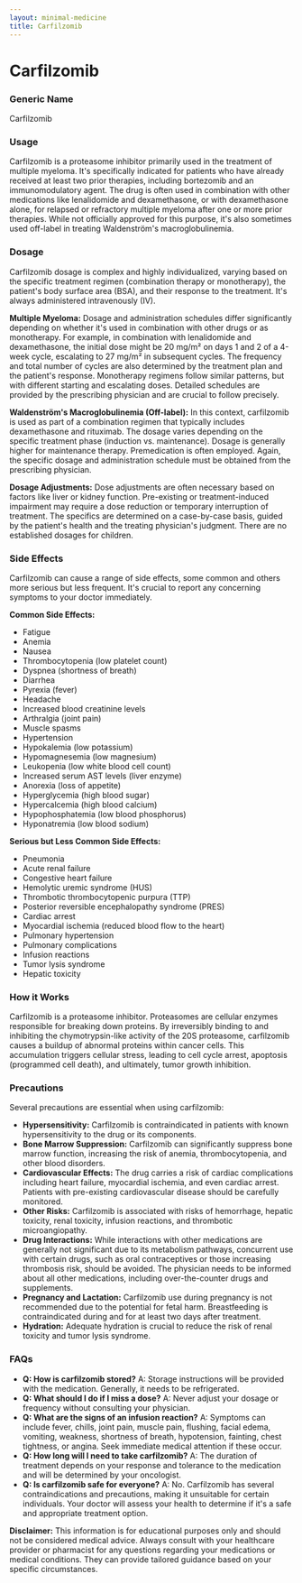 ```yaml
---
layout: minimal-medicine
title: Carfilzomib
---
```


# Carfilzomib
### Generic Name
Carfilzomib

### Usage
Carfilzomib is a proteasome inhibitor primarily used in the treatment of multiple myeloma.  It's specifically indicated for patients who have already received at least two prior therapies, including bortezomib and an immunomodulatory agent.  The drug is often used in combination with other medications like lenalidomide and dexamethasone, or with dexamethasone alone, for relapsed or refractory multiple myeloma after one or more prior therapies.  While not officially approved for this purpose, it's also sometimes used off-label in treating Waldenström's macroglobulinemia.

### Dosage
Carfilzomib dosage is complex and highly individualized, varying based on the specific treatment regimen (combination therapy or monotherapy), the patient's body surface area (BSA), and their response to the treatment. It's always administered intravenously (IV).

**Multiple Myeloma:**  Dosage and administration schedules differ significantly depending on whether it's used in combination with other drugs or as monotherapy. For example, in combination with lenalidomide and dexamethasone, the initial dose might be 20 mg/m² on days 1 and 2 of a 4-week cycle, escalating to 27 mg/m² in subsequent cycles. The frequency and total number of cycles are also determined by the treatment plan and the patient's response.  Monotherapy regimens follow similar patterns, but with different starting and escalating doses. Detailed schedules are provided by the prescribing physician and are crucial to follow precisely.


**Waldenström's Macroglobulinemia (Off-label):**  In this context,  carfilzomib is used as part of a combination regimen that typically includes dexamethasone and rituximab. The dosage varies depending on the specific treatment phase (induction vs. maintenance).  Dosage is generally higher for maintenance therapy. Premedication is often employed.  Again, the specific dosage and administration schedule must be obtained from the prescribing physician.

**Dosage Adjustments:** Dose adjustments are often necessary based on factors like liver or kidney function.  Pre-existing or treatment-induced impairment may require a dose reduction or temporary interruption of treatment.  The specifics are determined on a case-by-case basis, guided by the patient's health and the treating physician's judgment.  There are no established dosages for children.

### Side Effects
Carfilzomib can cause a range of side effects, some common and others more serious but less frequent.  It's crucial to report any concerning symptoms to your doctor immediately.

**Common Side Effects:**

* Fatigue
* Anemia
* Nausea
* Thrombocytopenia (low platelet count)
* Dyspnea (shortness of breath)
* Diarrhea
* Pyrexia (fever)
* Headache
* Increased blood creatinine levels
* Arthralgia (joint pain)
* Muscle spasms
* Hypertension
* Hypokalemia (low potassium)
* Hypomagnesemia (low magnesium)
* Leukopenia (low white blood cell count)
* Increased serum AST levels (liver enzyme)
* Anorexia (loss of appetite)
* Hyperglycemia (high blood sugar)
* Hypercalcemia (high blood calcium)
* Hypophosphatemia (low blood phosphorus)
* Hyponatremia (low blood sodium)


**Serious but Less Common Side Effects:**

* Pneumonia
* Acute renal failure
* Congestive heart failure
* Hemolytic uremic syndrome (HUS)
* Thrombotic thrombocytopenic purpura (TTP)
* Posterior reversible encephalopathy syndrome (PRES)
* Cardiac arrest
* Myocardial ischemia (reduced blood flow to the heart)
* Pulmonary hypertension
* Pulmonary complications
* Infusion reactions
* Tumor lysis syndrome
* Hepatic toxicity


### How it Works
Carfilzomib is a proteasome inhibitor. Proteasomes are cellular enzymes responsible for breaking down proteins.  By irreversibly binding to and inhibiting the chymotrypsin-like activity of the 20S proteasome, carfilzomib causes a buildup of abnormal proteins within cancer cells. This accumulation triggers cellular stress, leading to cell cycle arrest, apoptosis (programmed cell death), and ultimately, tumor growth inhibition.

### Precautions
Several precautions are essential when using carfilzomib:

* **Hypersensitivity:**  Carfilzomib is contraindicated in patients with known hypersensitivity to the drug or its components.
* **Bone Marrow Suppression:** Carfilzomib can significantly suppress bone marrow function, increasing the risk of anemia, thrombocytopenia, and other blood disorders.
* **Cardiovascular Effects:**  The drug carries a risk of cardiac complications including heart failure, myocardial ischemia, and even cardiac arrest.  Patients with pre-existing cardiovascular disease should be carefully monitored.
* **Other Risks:**  Carfilzomib is associated with risks of hemorrhage, hepatic toxicity, renal toxicity, infusion reactions, and thrombotic microangiopathy.
* **Drug Interactions:**  While interactions with other medications are generally not significant due to its metabolism pathways, concurrent use with certain drugs, such as oral contraceptives or those increasing thrombosis risk, should be avoided. The physician needs to be informed about all other medications, including over-the-counter drugs and supplements.
* **Pregnancy and Lactation:**  Carfilzomib use during pregnancy is not recommended due to the potential for fetal harm.  Breastfeeding is contraindicated during and for at least two days after treatment.
* **Hydration:**  Adequate hydration is crucial to reduce the risk of renal toxicity and tumor lysis syndrome.


### FAQs
* **Q: How is carfilzomib stored?** A:  Storage instructions will be provided with the medication. Generally, it needs to be refrigerated.
* **Q:  What should I do if I miss a dose?** A:  Never adjust your dosage or frequency without consulting your physician.
* **Q:  What are the signs of an infusion reaction?** A:  Symptoms can include fever, chills, joint pain, muscle pain, flushing, facial edema, vomiting, weakness, shortness of breath, hypotension, fainting, chest tightness, or angina.  Seek immediate medical attention if these occur.
* **Q:  How long will I need to take carfilzomib?** A: The duration of treatment depends on your response and tolerance to the medication and will be determined by your oncologist.
* **Q: Is carfilzomib safe for everyone?**  A: No.  Carfilzomib has several contraindications and precautions, making it unsuitable for certain individuals.  Your doctor will assess your health to determine if it's a safe and appropriate treatment option.


**Disclaimer:** This information is for educational purposes only and should not be considered medical advice. Always consult with your healthcare provider or pharmacist for any questions regarding your medications or medical conditions.  They can provide tailored guidance based on your specific circumstances.
